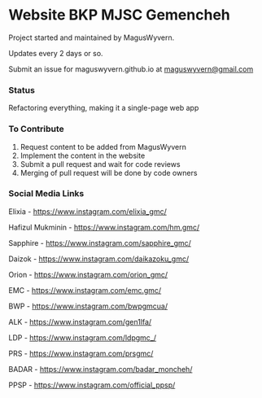 # Website BKP MJSC Gemencheh

Project started and maintained by MagusWyvern.

Updates every 2 days or so.

Submit an issue for maguswyvern.github.io at maguswyvern@gmail.com

### Status

Refactoring everything, making it a single-page web app

### To Contribute

1. Request content to be added from MagusWyvern
2. Implement the content in the website
3. Submit a pull request and wait for code reviews
4. Merging of pull request will be done by code owners

### Social Media Links

Elixia - https://www.instagram.com/elixia_gmc/

Hafizul Mukminin - https://www.instagram.com/hm.gmc/

Sapphire - https://www.instagram.com/sapphire_gmc/

Daizok - https://www.instagram.com/daikazoku_gmc/

Orion - https://www.instagram.com/orion_gmc/


EMC - https://www.instagram.com/emc.gmc/

BWP - https://www.instagram.com/bwpgmcua/

ALK - https://www.instagram.com/gen1lfa/

LDP - https://www.instagram.com/ldpgmc_/

PRS - https://www.instagram.com/prsgmc/

BADAR - https://www.instagram.com/badar_moncheh/

PPSP - https://www.instagram.com/official_ppsp/
